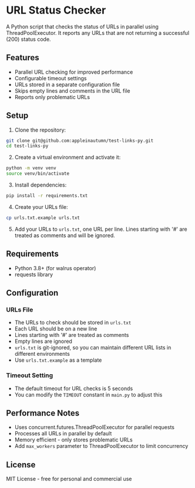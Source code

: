 # URL Status Checker

A Python script that checks the status of URLs in parallel using ThreadPoolExecutor. It reports any URLs that are not returning a successful (200) status code.

## Features

- Parallel URL checking for improved performance
- Configurable timeout settings
- URLs stored in a separate configuration file
- Skips empty lines and comments in the URL file
- Reports only problematic URLs

## Setup

1. Clone the repository:

```bash
git clone git@github.com:appleinautumn/test-links-py.git
cd test-links-py
```

2. Create a virtual environment and activate it:

```bash
python -m venv venv
source venv/bin/activate
```

3. Install dependencies:

```bash
pip install -r requirements.txt
```

4. Create your URLs file:

```bash
cp urls.txt.example urls.txt
```

5. Add your URLs to `urls.txt`, one URL per line. Lines starting with '#' are treated as comments and will be ignored.

## Requirements
- Python 3.8+ (for walrus operator)
- requests library

## Configuration

### URLs File
- The URLs to check should be stored in `urls.txt`
- Each URL should be on a new line
- Lines starting with '#' are treated as comments
- Empty lines are ignored
- `urls.txt` is git-ignored, so you can maintain different URL lists in different environments
- Use `urls.txt.example` as a template

### Timeout Setting
- The default timeout for URL checks is 5 seconds
- You can modify the `TIMEOUT` constant in `main.py` to adjust this


## Performance Notes
- Uses concurrent.futures.ThreadPoolExecutor for parallel requests
- Processes all URLs in parallel by default
- Memory efficient - only stores problematic URLs
- Add `max_workers` parameter to ThreadPoolExecutor to limit concurrency

## License
MIT License - free for personal and commercial use
